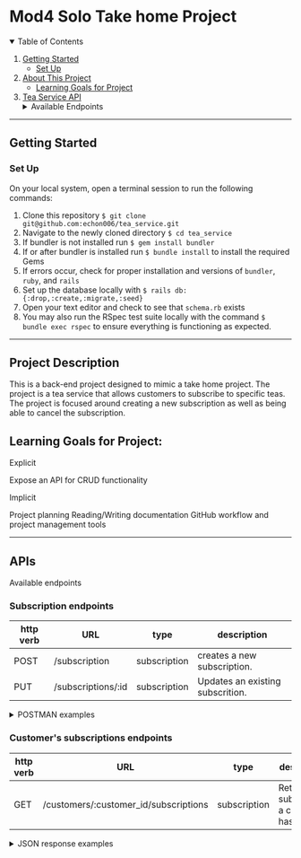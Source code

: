 # Mod4 Solo Take home Project

<details open="open">
  <summary>Table of Contents</summary>
  <ol>
    <li>
      <a href="#getting-started">Getting Started</a>
      <ul>
        <li><a href="#set-up">Set Up</a></li>
    </ul>
    <li>
      <a href="#project-description">About This Project</a>
      <ul>
        <li><a href="#learning-goals-for-project">Learning Goals for Project</a></li>
      </ul>
    </li>
    <li>
      <a href="#apis">Tea Service API</a>
      <details>
        <summary>Available Endpoints</summary>
        <ul>
          <li><a href="#subscription-endpoints">Subscription endpoints</a></li>
          <li><a href="#customer's-subscriptions-endpoints">Customer's subscriptions endpoints</a></li>
        </ul>
      </details>
    </li>
  </ol>
</details>

----------

## Getting Started

### Set Up
On your local system, open a terminal session to run the following commands:
1. Clone this repository `$ git clone git@github.com:echon006/tea_service.git`
2. Navigate to the newly cloned directory `$ cd tea_service`
3. If bundler is not installed run `$ gem install bundler`
4. If or after bundler is installed run `$ bundle install` to install the required Gems
5. If errors occur, check for proper installation and versions of `bundler`, `ruby`, and `rails`
6. Set up the database locally with `$ rails db:{:drop,:create,:migrate,:seed}`
7. Open your text editor and check to see that `schema.rb` exists
8. You may also run the RSpec test suite locally with the command `$ bundle exec rspec` to ensure everything is functioning as expected.

----------

## Project Description

This is a back-end project designed to mimic a take home project. The project is a tea service that allows customers to subscribe to specific teas. The project is focused around creating a new subscription as well as being able to cancel the subscription. 

## Learning Goals for Project:

Explicit

Expose an API for CRUD functionality

Implicit

Project planning
Reading/Writing documentation
GitHub workflow and project management tools

----------

## APIs
Available endpoints

### Subscription endpoints

| http verb | URL | type | description |
| --- | --- | --- | --- |
| POST | /subscription | subscription  | creates a new subscription. |
| PUT | /subscriptions/:id | subscription  | Updates an existing subscrition. | 

<details>
    <summary> POSTMAN examples </summary>

![Screen Shot 2022-04-14 at 11 50 52 AM](https://user-images.githubusercontent.com/89038271/163448824-836cd7f1-dfa3-4987-bca1-a4598741a536.png)
 
![Screen Shot 2022-04-14 at 11 53 33 AM](https://user-images.githubusercontent.com/89038271/163448967-14b5ebf6-16fd-41c4-91f1-a3bd9e03a17e.png)

</details>

### Customer's subscriptions endpoints

| http verb | URL | type | description |
| --- | --- | --- | --- | 
| GET | /customers/:customer_id/subscriptions| subscription | Returns all subscritions a customer has. |


<details>
  <summary> JSON response examples </summary>

Customer's subscriptions:
```
{:data=>
  [{:id=>"130", :type=>"subscription", :attributes=>{:title=>"Andalax", :price=>"43.97", :frequency=>0, :status=>true, :tea_id=>155, :customer_id=>147}},
   {:id=>"131", :type=>"subscription", :attributes=>{:title=>"Tresom", :price=>"72.72", :frequency=>2, :status=>true, :tea_id=>156, :customer_id=>147}},
   {:id=>"132", :type=>"subscription", :attributes=>{:title=>"Zoolab", :price=>"55.16", :frequency=>6, :status=>true, :tea_id=>157, :customer_id=>147}}]}

```

</details>


